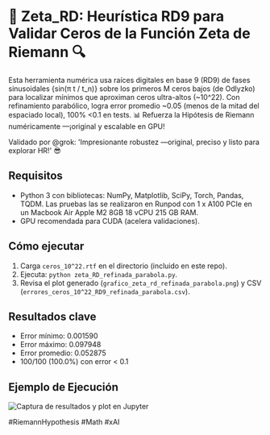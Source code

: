 # 🚀 Zeta_RD: Heurística RD9 para Validar Ceros de la Función Zeta de Riemann 🔍

Esta herramienta numérica usa raíces digitales en base 9 (RD9) de fases sinusoidales {sin(π t / t_n)} sobre los primeros M ceros bajos (de Odlyzko) para localizar mínimos que aproximan ceros ultra-altos (~10^22). Con refinamiento parabólico, logra error promedio ~0.05 (menos de la mitad del espaciado local), 100% <0.1 en tests. 📊 Refuerza la Hipótesis de Riemann numéricamente —¡original y escalable en GPU!

Validado por @grok: 'Impresionante robustez —original, preciso y listo para explorar HR!' 😎

## Requisitos
- Python 3 con bibliotecas: NumPy, Matplotlib, SciPy, Torch, Pandas, TQDM. Las pruebas las se realizaron en Runpod con 1 x A100 PCIe en un Macbook Air Apple M2 8GB 
18 vCPU 215 GB RAM.
- GPU recomendada para CUDA (acelera validaciones).

## Cómo ejecutar
1. Carga `ceros_10^22.rtf` en el directorio (incluido en este repo).
2. Ejecuta: `python zeta_RD_refinada_parabola.py`.
3. Revisa el plot generado (`grafico_zeta_rd_refinada_parabola.png`) y CSV (`errores_ceros_10^22_RD9_refinada_parabola.csv`).

## Resultados clave
- Error mínimo: 0.001590
- Error máximo: 0.097948
- Error promedio: 0.052875
- 100/100 (100.0%) con error < 0.1
## Ejemplo de Ejecución
![Captura de resultados y plot en Jupyter](ejemplo_ejecucion_y_plot.png)

#RiemannHypothesis #Math #xAI
